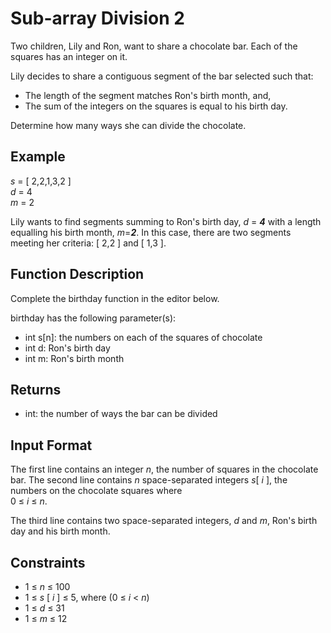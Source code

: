 # Sub-array Division 2

Two children, Lily and Ron, want to share a chocolate bar. Each of the squares has an integer on it.

Lily decides to share a contiguous segment of the bar selected such that:

* The length of the segment matches Ron's birth month, and,
* The sum of the integers on the squares is equal to his birth day.

Determine how many ways she can divide the chocolate.

## Example

*s* = [ 2,2,1,3,2 ]  
*d* = 4  
*m* = 2

Lily wants to find segments summing to Ron's birth day, *d* = ***4*** with a length equalling his birth month, *m*=***2***. In this case, there are two segments meeting her criteria: [ 2,2 ] and [ 1,3 ].

## Function Description

Complete the birthday function in the editor below.

birthday has the following parameter(s):

* int s\[n\]: the numbers on each of the squares of chocolate
* int d: Ron's birth day
* int m: Ron's birth month

## Returns

* int: the number of ways the bar can be divided

## Input Format

The first line contains an integer *n*, the number of squares in the chocolate bar.
The second line contains *n* space-separated integers *s*[ *i* ], the numbers on the chocolate squares where  
0 ≤ *i* ≤ *n*.

The third line contains two space-separated integers, *d* and *m*, Ron's birth day and his birth month.

## Constraints

* 1 ≤ *n* ≤ 100
* 1 ≤ *s* [ *i* ] ≤ 5, where (0 ≤ *i* < *n*)
* 1 ≤ *d* ≤ 31
* 1 ≤ *m* ≤ 12
